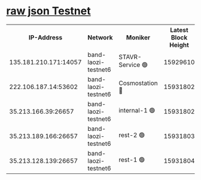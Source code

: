 
[raw json Testnet](https://rpc-check.bandt.stavr.tech/bandt/rpcbandt_result.json)
=

<table><tr><th>IP-Address</th><th>Network</th><th>Moniker</th><th>Latest Block Height</th><th>Earliest Block Height</th><th>Catching Up</th><th>Tx Index</th><th>Voting Power</th><th>Scan Time</th></tr><tr><td>135.181.210.171:14057</td><td>band-laozi-testnet6</td><td>STAVR-Service 🟢</td><td>15929610</td><td>15322501</td><td>False</td><td>on</td><td>0</td><td>2024-02-17T04:22:10.709855888UTC</td></tr><tr><td>222.106.187.14:53602</td><td>band-laozi-testnet6</td><td>Cosmostation 🔴</td><td>15931802</td><td>15423001</td><td>False</td><td>on</td><td>2203623</td><td>2024-02-17T04:22:12.174820995UTC</td></tr><tr><td>35.213.166.39:26657</td><td>band-laozi-testnet6</td><td>internal-1 🟢</td><td>15931802</td><td>15831802</td><td>False</td><td>on</td><td>0</td><td>2024-02-17T04:22:13.108956871UTC</td></tr><tr><td>35.213.189.166:26657</td><td>band-laozi-testnet6</td><td>rest-2 🟢</td><td>15931803</td><td>15831803</td><td>False</td><td>on</td><td>0</td><td>2024-02-17T04:22:14.048053620UTC</td></tr><tr><td>35.213.128.139:26657</td><td>band-laozi-testnet6</td><td>rest-1 🟢</td><td>15931804</td><td>15831804</td><td>False</td><td>on</td><td>0</td><td>2024-02-17T04:22:17.103556463UTC</td></tr></table>
